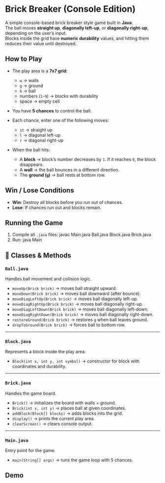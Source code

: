 # Brick Breaker (Console Edition)

A simple console-based brick breaker style game built in **Java**.  
The ball moves **straight up**, **diagonally left-up**, or **diagonally right-up**, depending on the user’s input.  
Blocks inside the grid have **numeric durability** values, and hitting them reduces their value until destroyed.  


##  How to Play
- The play area is a **7x7 grid**:
  - `w` → walls  
  - `g` → ground  
  - `b` → ball  
  - numbers (`1–9`) → blocks with durability  
  - space → empty cell  

- You have **5 chances** to control the ball.  
- Each chance, enter one of the following moves:
  - `st` → straight up  
  - `l` → diagonal left-up  
  - `r` → diagonal right-up  

- When the ball hits:
  - A **block** → block’s number decreases by `1`. If it reaches `0`, the block disappears.  
  - A **wall** → the ball bounces in a different direction.  
  - The **ground (`g`)** → ball rests at bottom row.  



##  Win / Lose Conditions
- **Win**: Destroy all blocks before you run out of chances.  
- **Lose**: If chances run out and blocks remain.  


## Running the Game
1. Compile all `.java` files:
   javac Main.java Ball.java Block.java Brick.java
2. Run:
    java Main

## 📘 Classes & Methods

### `Ball.java`
Handles ball movement and collision logic.  

- `moveUp(Brick brick)` → moves ball straight upward.  
- `moveDown(Brick brick)` → moves ball downward (after bounce).  
- `moveDiagLeftUp(Brick brick)` → moves ball diagonally left-up.  
- `moveDiagRightUp(Brick brick)` → moves ball diagonally right-up.  
- `moveDiagLeftDown(Brick brick)` → moves ball diagonally left-down.  
- `moveDiagRightDown(Brick brick)` → moves ball diagonally right-down.  
- `restoreGround(Brick brick)` → restores `g` when ball leaves ground.  
- `dropToGround(Brick brick)` → forces ball to bottom row.  

---

### `Block.java`
Represents a block inside the play area.  

- `Block(int x, int y, int symbol)` → constructor for block with coordinates and durability.  

---

### `Brick.java`
Handles the game board.  

- `Brick()` → initializes the board with walls + ground.  
- `Brick(int x, int y)` → places ball at given coordinates.  
- `addBlock(Block[] blocks)` → adds blocks into the grid.  
- `display()` → prints the current play area.  
- `clearScreen()` → clears console output.  

---

### `Main.java`
Entry point for the game.  

- `main(String[] args)` → runs the game loop with 5 chances.  

## Demo